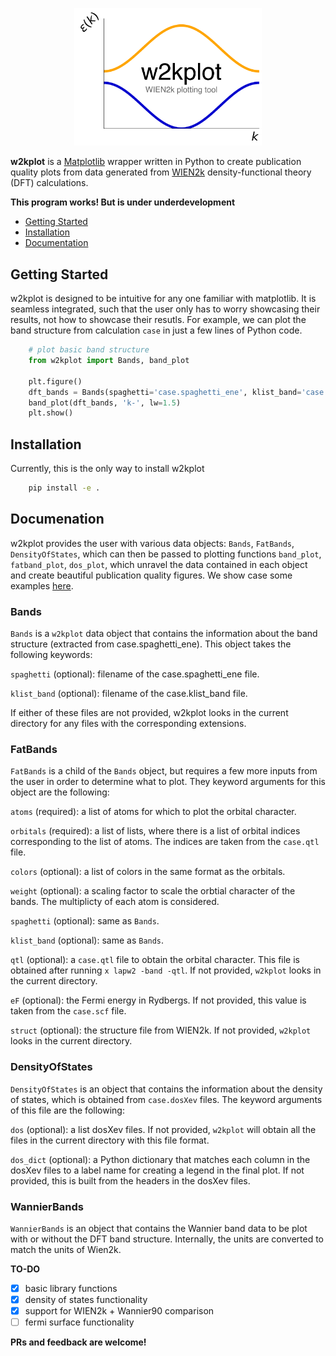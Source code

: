 <p align="center">
<a href="https://github.com/harrisonlabollita/w2kplot">
<img width = "300" src="doc/logo.png" alt="w2kplot"/>
</a>
</p>


**w2kplot** is a [Matplotlib](https://matplotlib.org) wrapper written in Python to create publication quality plots from data generated from [WIEN2k](http://susi.theochem.tuwien.ac.at) density-functional theory (DFT) calculations.

**This program works! But is under underdevelopment**

- [Getting Started](#started)
- [Installation](#installation)
- [Documentation](#documentation)


<a name="started"></a>
## Getting Started
w2kplot is designed to be intuitive for any one familiar with matplotlib. It is seamless integrated, such that the user only has to worry showcasing their results, not how to showcase their resutls. For example, we can plot the band structure from calculation `case` in just a few lines of Python code.

```python
	# plot basic band structure
	from w2kplot import Bands, band_plot
	
	plt.figure()
	dft_bands = Bands(spaghetti='case.spaghetti_ene', klist_band='case.klist_band')
	band_plot(dft_bands, 'k-', lw=1.5)
	plt.show()
```

<a name="installation"></a>
## Installation

Currently, this is the only way to install w2kplot
```bash
    pip install -e .
```

<a name="documentation"><a/>
## Documenation

w2kplot provides the user with various data objects: `Bands`, `FatBands`, `DensityOfStates`, which can then be passed to plotting functions `band_plot`, `fatband_plot`, `dos_plot`, which unravel the data contained in each object and create beautiful publication quality figures. We show case some examples [here](examples/README.md).

### Bands
`Bands` is a `w2kplot` data object that contains the information about the band structure (extracted from case.spaghetti\_ene). This object takes the following keywords:

`spaghetti` (optional): filename of the case.spaghetti\_ene file.

`klist_band` (optional): filename of the case.klist\_band file.

If either of these files are not provided, w2kplot looks in the current directory for any files with the corresponding extensions.

### FatBands
`FatBands` is a child of the `Bands` object, but requires a few more inputs from the user in order to determine what to plot. They keyword arguments for this object are the following:

`atoms` (required): a list of atoms for which to plot the orbital character. 

`orbitals` (required): a list of lists, where there is a list of orbital indices corresponding to the list of atoms. The indices are taken from the `case.qtl` file.

`colors` (optional): a list of colors in the same format as the orbitals.
 
`weight` (optional): a scaling factor to scale the orbtial character of the bands. The multiplicty of each atom is considered.

`spaghetti` (optional): same as `Bands`.

`klist_band` (optional): same as `Bands`.

`qtl` (optional): a `case.qtl` file to obtain the orbital character. This file is obtained after running `x lapw2 -band -qtl`. If not provided, `w2kplot` looks in the current directory.

`eF` (optional): the Fermi energy in Rydbergs. If not provided, this value is taken from the `case.scf` file.

`struct` (optional): the structure file from WIEN2k. If not provided, `w2kplot` looks in the current directory.

### DensityOfStates

`DensityOfStates` is an object that contains the information about the density of states, which is obtained from `case.dosXev` files. The keyword arguments of this file are the following:

`dos` (optional): a list dosXev files. If not provided, `w2kplot` will obtain all the files in the current directory with this file format.

`dos_dict` (optional): a Python dictionary that matches each column in the dosXev files to a label name for creating a legend in the final plot. If not provided, this is built from the headers in the dosXev files.

### WannierBands

`WannierBands` is an object that contains the Wannier band data to be plot with or without the DFT band structure. Internally, the units are converted to match the units of Wien2k.

**TO-DO**

- [x] basic library functions
- [x] density of states functionality
- [x] support for WIEN2k + Wannier90 comparison
- [ ] fermi surface functionality

**PRs and feedback are welcome!**
